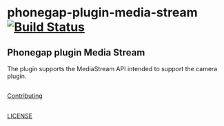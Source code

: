 # phonegap-plugin-media-stream [![Build Status](https://travis-ci.org/phonegap/phonegap-plugin-media-stream.svg)](https://travis-ci.org/phonegap/phonegap-plugin-media-stream)


Phonegap plugin Media Stream
------------------------

The plugin supports the MediaStream API intended to support the camera plugin.

##

[Contributing](CONTRIBUTING.md)

##

[LICENSE](LICENSE)
